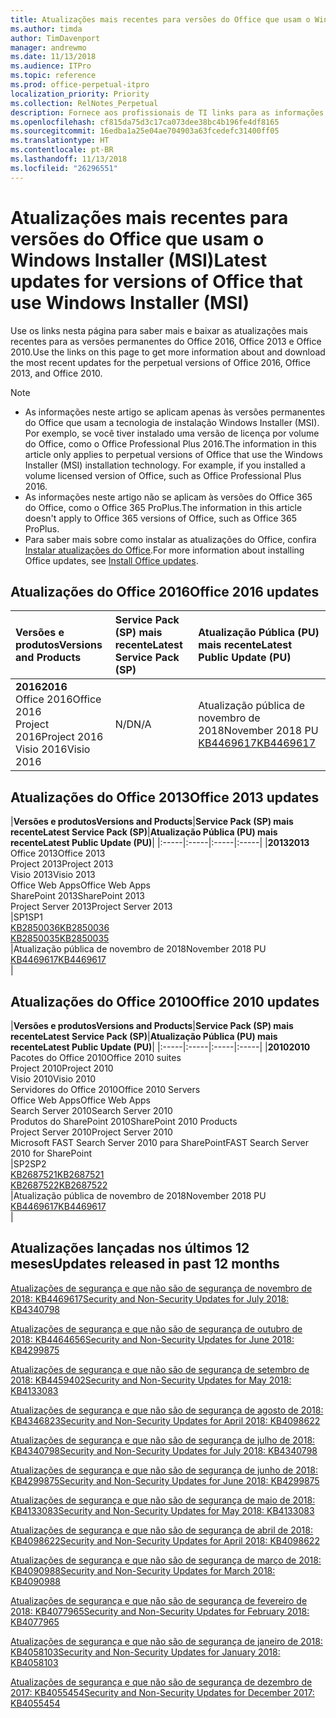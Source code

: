 ```yaml
---
title: Atualizações mais recentes para versões do Office que usam o Windows Installer (MSI)
ms.author: timda
author: TimDavenport
manager: andrewmo
ms.date: 11/13/2018
ms.audience: ITPro
ms.topic: reference
ms.prod: office-perpetual-itpro
localization_priority: Priority
ms.collection: RelNotes_Perpetual
description: Fornece aos profissionais de TI links para as informações de atualização mais recentes para as versões permanentes do Office 2016, Office 2013 e Office 2010
ms.openlocfilehash: cf815da75d3c17ca073dee38bc4b196fe4df8165
ms.sourcegitcommit: 16edba1a25e04ae704903a63fcedefc31400ff05
ms.translationtype: HT
ms.contentlocale: pt-BR
ms.lasthandoff: 11/13/2018
ms.locfileid: "26296551"
---
```

# <a name="latest-updates-for-versions-of-office-that-use-windows-installer-msi"></a><span data-ttu-id="cdfb4-103">Atualizações mais recentes para versões do Office que usam o Windows Installer (MSI)</span><span class="sxs-lookup"><span data-stu-id="cdfb4-103">Latest updates for versions of Office that use Windows Installer (MSI)</span></span>

<span data-ttu-id="cdfb4-104">Use os links nesta página para saber mais e baixar as atualizações mais recentes para as versões permanentes do Office 2016, Office 2013 e Office 2010.</span><span class="sxs-lookup"><span data-stu-id="cdfb4-104">Use the links on this page to get more information about and download the most recent updates for the perpetual versions of Office 2016, Office 2013, and Office 2010.</span></span>
  
 
> [!NOTE]
> - <span data-ttu-id="cdfb4-p101">As informações neste artigo se aplicam apenas às versões permanentes do Office que usam a tecnologia de instalação Windows Installer (MSI). Por exemplo, se você tiver instalado uma versão de licença por volume do Office, como o Office Professional Plus 2016.</span><span class="sxs-lookup"><span data-stu-id="cdfb4-p101">The information in this article only applies to perpetual versions of Office that use the Windows Installer (MSI) installation technology. For example, if you installed a volume licensed version of Office, such as Office Professional Plus 2016.</span></span>
> - <span data-ttu-id="cdfb4-107">As informações neste artigo não se aplicam às versões do Office 365 do Office, como o Office 365 ProPlus.</span><span class="sxs-lookup"><span data-stu-id="cdfb4-107">The information in this article doesn't apply to Office 365 versions of Office, such as Office 365 ProPlus.</span></span>
> - <span data-ttu-id="cdfb4-108">Para saber mais sobre como instalar as atualizações do Office, confira [Instalar atualizações do Office](https://support.office.com/article/2ab296f3-7f03-43a2-8e50-46de917611c5).</span><span class="sxs-lookup"><span data-stu-id="cdfb4-108">For more information about installing Office updates, see [Install Office updates](https://support.office.com/article/2ab296f3-7f03-43a2-8e50-46de917611c5).</span></span> 


## <a name="office-2016-updates"></a><span data-ttu-id="cdfb4-109">Atualizações do Office 2016</span><span class="sxs-lookup"><span data-stu-id="cdfb4-109">Office 2016 updates</span></span>

|<span data-ttu-id="cdfb4-110">**Versões e produtos**</span><span class="sxs-lookup"><span data-stu-id="cdfb4-110">**Versions and Products**</span></span>|<span data-ttu-id="cdfb4-111">**Service Pack (SP) mais recente**</span><span class="sxs-lookup"><span data-stu-id="cdfb4-111">**Latest Service Pack (SP)**</span></span>|<span data-ttu-id="cdfb4-112">**Atualização Pública (PU) mais recente**</span><span class="sxs-lookup"><span data-stu-id="cdfb4-112">**Latest Public Update (PU)**</span></span>|
|:-----|:-----|:-----|
|<span data-ttu-id="cdfb4-113">**2016**</span><span class="sxs-lookup"><span data-stu-id="cdfb4-113">**2016**</span></span> <br/> <span data-ttu-id="cdfb4-114">Office 2016</span><span class="sxs-lookup"><span data-stu-id="cdfb4-114">Office 2016</span></span>  <br/> <span data-ttu-id="cdfb4-115">Project 2016</span><span class="sxs-lookup"><span data-stu-id="cdfb4-115">Project 2016</span></span>  <br/> <span data-ttu-id="cdfb4-116">Visio 2016</span><span class="sxs-lookup"><span data-stu-id="cdfb4-116">Visio 2016</span></span>  <br/> |<span data-ttu-id="cdfb4-117">N/D</span><span class="sxs-lookup"><span data-stu-id="cdfb4-117">N/A</span></span>  <br/> |<span data-ttu-id="cdfb4-118">Atualização pública de novembro de 2018</span><span class="sxs-lookup"><span data-stu-id="cdfb4-118">November 2018 PU</span></span>  <br/> [<span data-ttu-id="cdfb4-119">KB4469617</span><span class="sxs-lookup"><span data-stu-id="cdfb4-119">KB4469617</span></span>](https://support.microsoft.com/help/4469617) <br/> |
   
## <a name="office-2013-updates"></a><span data-ttu-id="cdfb4-120">Atualizações do Office 2013</span><span class="sxs-lookup"><span data-stu-id="cdfb4-120">Office 2013 updates</span></span>

|<span data-ttu-id="cdfb4-121">**Versões e produtos**</span><span class="sxs-lookup"><span data-stu-id="cdfb4-121">**Versions and Products**</span></span>|<span data-ttu-id="cdfb4-122">**Service Pack (SP) mais recente**</span><span class="sxs-lookup"><span data-stu-id="cdfb4-122">**Latest Service Pack (SP)**</span></span>|<span data-ttu-id="cdfb4-123">**Atualização Pública (PU) mais recente**</span><span class="sxs-lookup"><span data-stu-id="cdfb4-123">**Latest Public Update (PU)**</span></span>|
|:-----|:-----|:-----|:-----|
|<span data-ttu-id="cdfb4-124">**2013**</span><span class="sxs-lookup"><span data-stu-id="cdfb4-124">**2013**</span></span> <br/> <span data-ttu-id="cdfb4-125">Office 2013</span><span class="sxs-lookup"><span data-stu-id="cdfb4-125">Office 2013</span></span>  <br/> <span data-ttu-id="cdfb4-126">Project 2013</span><span class="sxs-lookup"><span data-stu-id="cdfb4-126">Project 2013</span></span>  <br/> <span data-ttu-id="cdfb4-127">Visio 2013</span><span class="sxs-lookup"><span data-stu-id="cdfb4-127">Visio 2013</span></span>  <br/> <span data-ttu-id="cdfb4-128">Office Web Apps</span><span class="sxs-lookup"><span data-stu-id="cdfb4-128">Office Web Apps</span></span>  <br/> <span data-ttu-id="cdfb4-129">SharePoint 2013</span><span class="sxs-lookup"><span data-stu-id="cdfb4-129">SharePoint 2013</span></span>  <br/> <span data-ttu-id="cdfb4-130">Project Server 2013</span><span class="sxs-lookup"><span data-stu-id="cdfb4-130">Project Server 2013</span></span>  <br/> |<span data-ttu-id="cdfb4-131">SP1</span><span class="sxs-lookup"><span data-stu-id="cdfb4-131">SP1</span></span> <br/> [<span data-ttu-id="cdfb4-132">KB2850036</span><span class="sxs-lookup"><span data-stu-id="cdfb4-132">KB2850036</span></span>](https://support.microsoft.com/kb/2850036) <br/>[<span data-ttu-id="cdfb4-133">KB2850035</span><span class="sxs-lookup"><span data-stu-id="cdfb4-133">KB2850035</span></span>](https://support.microsoft.com/kb/2850035) <br/> |<span data-ttu-id="cdfb4-134">Atualização pública de novembro de 2018</span><span class="sxs-lookup"><span data-stu-id="cdfb4-134">November 2018 PU</span></span>  <br/> [<span data-ttu-id="cdfb4-135">KB4469617</span><span class="sxs-lookup"><span data-stu-id="cdfb4-135">KB4469617</span></span>](https://support.microsoft.com/help/4469617) <br/> |
   
## <a name="office-2010-updates"></a><span data-ttu-id="cdfb4-136">Atualizações do Office 2010</span><span class="sxs-lookup"><span data-stu-id="cdfb4-136">Office 2010 updates</span></span>

|<span data-ttu-id="cdfb4-137">**Versões e produtos**</span><span class="sxs-lookup"><span data-stu-id="cdfb4-137">**Versions and Products**</span></span>|<span data-ttu-id="cdfb4-138">**Service Pack (SP) mais recente**</span><span class="sxs-lookup"><span data-stu-id="cdfb4-138">**Latest Service Pack (SP)**</span></span>|<span data-ttu-id="cdfb4-139">**Atualização Pública (PU) mais recente**</span><span class="sxs-lookup"><span data-stu-id="cdfb4-139">**Latest Public Update (PU)**</span></span>|
|:-----|:-----|:-----|:-----|
|<span data-ttu-id="cdfb4-140">**2010**</span><span class="sxs-lookup"><span data-stu-id="cdfb4-140">**2010**</span></span> <br/> <span data-ttu-id="cdfb4-141">Pacotes do Office 2010</span><span class="sxs-lookup"><span data-stu-id="cdfb4-141">Office 2010 suites</span></span>  <br/> <span data-ttu-id="cdfb4-142">Project 2010</span><span class="sxs-lookup"><span data-stu-id="cdfb4-142">Project 2010</span></span>  <br/> <span data-ttu-id="cdfb4-143">Visio 2010</span><span class="sxs-lookup"><span data-stu-id="cdfb4-143">Visio 2010</span></span>  <br/> <span data-ttu-id="cdfb4-144">Servidores do Office 2010</span><span class="sxs-lookup"><span data-stu-id="cdfb4-144">Office 2010 Servers</span></span>  <br/> <span data-ttu-id="cdfb4-145">Office Web Apps</span><span class="sxs-lookup"><span data-stu-id="cdfb4-145">Office Web Apps</span></span>  <br/> <span data-ttu-id="cdfb4-146">Search Server 2010</span><span class="sxs-lookup"><span data-stu-id="cdfb4-146">Search Server 2010</span></span>  <br/> <span data-ttu-id="cdfb4-147">Produtos do SharePoint 2010</span><span class="sxs-lookup"><span data-stu-id="cdfb4-147">SharePoint 2010 Products</span></span>  <br/> <span data-ttu-id="cdfb4-148">Project Server 2010</span><span class="sxs-lookup"><span data-stu-id="cdfb4-148">Project Server 2010</span></span>  <br/> <span data-ttu-id="cdfb4-149">Microsoft FAST Search Server 2010 para SharePoint</span><span class="sxs-lookup"><span data-stu-id="cdfb4-149">FAST Search Server 2010 for SharePoint</span></span>  <br/> |<span data-ttu-id="cdfb4-150">SP2</span><span class="sxs-lookup"><span data-stu-id="cdfb4-150">SP2</span></span> <br/>[<span data-ttu-id="cdfb4-151">KB2687521</span><span class="sxs-lookup"><span data-stu-id="cdfb4-151">KB2687521</span></span>](https://support.microsoft.com/kb/2687521) <br/> [<span data-ttu-id="cdfb4-152">KB2687522</span><span class="sxs-lookup"><span data-stu-id="cdfb4-152">KB2687522</span></span>](https://support.microsoft.com/kb/2687522) <br/> |<span data-ttu-id="cdfb4-153">Atualização pública de novembro de 2018</span><span class="sxs-lookup"><span data-stu-id="cdfb4-153">November 2018 PU</span></span> <br/>[<span data-ttu-id="cdfb4-154">KB4469617</span><span class="sxs-lookup"><span data-stu-id="cdfb4-154">KB4469617</span></span>](https://support.microsoft.com/help/4469617) <br/>|
   

   
## <a name="updates-released-in-past-12-months"></a><span data-ttu-id="cdfb4-155">Atualizações lançadas nos últimos 12 meses</span><span class="sxs-lookup"><span data-stu-id="cdfb4-155">Updates released in past 12 months</span></span>

[<span data-ttu-id="cdfb4-156">Atualizações de segurança e que não são de segurança de novembro de 2018: KB4469617</span><span class="sxs-lookup"><span data-stu-id="cdfb4-156">Security and Non-Security Updates for July 2018: KB4340798</span></span>](https://support.microsoft.com/help/4469617)

[<span data-ttu-id="cdfb4-157">Atualizações de segurança e que não são de segurança de outubro de 2018: KB4464656</span><span class="sxs-lookup"><span data-stu-id="cdfb4-157">Security and Non-Security Updates for June 2018: KB4299875</span></span>](https://support.microsoft.com/help/4464656)

[<span data-ttu-id="cdfb4-158">Atualizações de segurança e que não são de segurança de setembro de 2018: KB4459402</span><span class="sxs-lookup"><span data-stu-id="cdfb4-158">Security and Non-Security Updates for May 2018: KB4133083 </span></span>](https://support.microsoft.com/help/4459402) 

[<span data-ttu-id="cdfb4-159">Atualizações de segurança e que não são de segurança de agosto de 2018: KB4346823</span><span class="sxs-lookup"><span data-stu-id="cdfb4-159">Security and Non-Security Updates for April 2018: KB4098622</span></span>](https://support.microsoft.com/help/4346823)   

[<span data-ttu-id="cdfb4-160">Atualizações de segurança e que não são de segurança de julho de 2018: KB4340798</span><span class="sxs-lookup"><span data-stu-id="cdfb4-160">Security and Non-Security Updates for July 2018: KB4340798</span></span>](https://support.microsoft.com/help/4340798)   

[<span data-ttu-id="cdfb4-161">Atualizações de segurança e que não são de segurança de junho de 2018: KB4299875</span><span class="sxs-lookup"><span data-stu-id="cdfb4-161">Security and Non-Security Updates for June 2018: KB4299875</span></span>](https://support.microsoft.com/help/4299875)  

[<span data-ttu-id="cdfb4-162">Atualizações de segurança e que não são de segurança de maio de 2018: KB4133083</span><span class="sxs-lookup"><span data-stu-id="cdfb4-162">Security and Non-Security Updates for May 2018: KB4133083 </span></span>](https://support.microsoft.com/pt-BR/help/4133083)
  
[<span data-ttu-id="cdfb4-163">Atualizações de segurança e que não são de segurança de abril de 2018: KB4098622</span><span class="sxs-lookup"><span data-stu-id="cdfb4-163">Security and Non-Security Updates for April 2018: KB4098622</span></span>](https://support.microsoft.com/pt-BR/help/4098622) 
  
[<span data-ttu-id="cdfb4-164">Atualizações de segurança e que não são de segurança de março de 2018: KB4090988</span><span class="sxs-lookup"><span data-stu-id="cdfb4-164">Security and Non-Security Updates for March 2018: KB4090988</span></span>](https://support.microsoft.com/pt-BR/help/4090988)  
  
[<span data-ttu-id="cdfb4-165">Atualizações de segurança e que não são de segurança de fevereiro de 2018: KB4077965</span><span class="sxs-lookup"><span data-stu-id="cdfb4-165">Security and Non-Security Updates for February 2018: KB4077965</span></span>](https://support.microsoft.com/help/4077965)  
  
[<span data-ttu-id="cdfb4-166">Atualizações de segurança e que não são de segurança de janeiro de 2018: KB4058103</span><span class="sxs-lookup"><span data-stu-id="cdfb4-166">Security and Non-Security Updates for January 2018: KB4058103</span></span>](https://support.microsoft.com/help/4058103)   
  
[<span data-ttu-id="cdfb4-167">Atualizações de segurança e que não são de segurança de dezembro de 2017: KB4055454</span><span class="sxs-lookup"><span data-stu-id="cdfb4-167">Security and Non-Security Updates for December 2017: KB4055454</span></span>](https://support.microsoft.com/help/4055454)   
  
  
  
    

  

   
  
